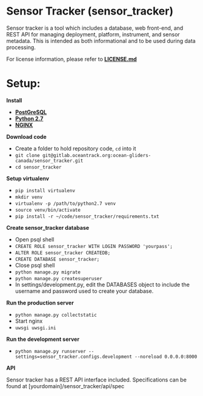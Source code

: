 # Sensor Tracker (sensor_tracker)

Sensor tracker is a tool which includes a database, web front-end, and REST API for managing deployment, platform,
instrument, and sensor metadata. This is intended as both informational and to be used during data processing.

For license information, please refer to [**LICENSE.md**](LICENSE.md)

Setup:
=============
**Install**

* [**PostGreSQL**](https://www.postgresql.org/download/)
* [**Python 2.7**](https://www.python.org/downloads/)
* [**NGINX**](https://www.nginx.com/resources/wiki/start/topics/tutorials/install/)

**Download code**

* Create a folder to hold repository code, `cd` into it
* `git clone git@gitlab.oceantrack.org:ocean-gliders-canada/sensor_tracker.git`
* `cd sensor_tracker`

**Setup virtualenv**

* `pip install virtualenv`
* `mkdir venv`
* `virtualenv -p /path/to/python2.7 venv`
* `source venv/bin/activate`
* `pip install -r ~/code/sensor_tracker/requirements.txt`

**Create sensor_tracker database**

* Open psql shell
* `CREATE ROLE sensor_tracker WITH LOGIN PASSWORD 'yourpass';`
* `ALTER ROLE sensor_tracker CREATEDB;`
* `CREATE DATABASE sensor_tracker;`
* Close psql shell
* `python manage.py migrate`
* `python manage.py createsuperuser`
* In settings/development.py, edit the DATABASES object to include the username and password used to create your database.

**Run the production server**

 * `python manage.py collectstatic`
 * Start nginx
 * `uwsgi uwsgi.ini`

**Run the development server**

* `python manage.py runserver --settings=sensor_tracker.configs.development --noreload 0.0.0.0:8000`

**API**

Sensor tracker has a REST API interface included. Specifications can be found at [yourdomain]/sensor_tracker/api/spec